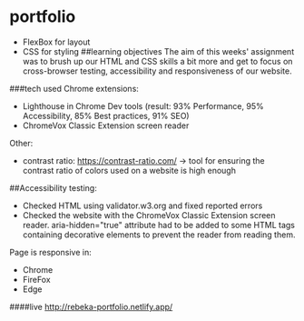 # portfolio
- FlexBox for layout
- CSS for styling
##learning objectives
The aim of this weeks' assignment was to brush up our HTML and CSS skills a bit more and get to focus on cross-browser testing, accessibility and responsiveness of our website.

###tech used
Chrome extensions:
- Lighthouse in Chrome Dev tools (result: 93% Performance, 95% Accessibility, 85% Best practices, 91% SEO)
- ChromeVox Classic Extension screen reader

Other:
- contrast ratio: https://contrast-ratio.com/ -> tool for ensuring the contrast ratio of colors used on a website is high enough

##Accessibility testing:
- Checked HTML using validator.w3.org and fixed reported errors
- Checked the website with the ChromeVox Classic Extension screen reader. aria-hidden="true" attribute had to be added to some HTML tags containing decorative elements to prevent the reader from reading them.

Page is responsive in: 
- Chrome
- FireFox
- Edge

####live
http://rebeka-portfolio.netlify.app/ 